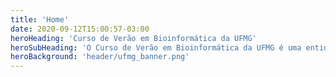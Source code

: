 ```yaml
---
title: 'Home'
date: 2020-09-12T15:00:57-03:00
heroHeading: 'Curso de Verão em Bioinformática da UFMG'
heroSubHeading: 'O Curso de Verão em Bioinformática da UFMG é uma entidade estudantil destinada a promover a área de bioinformática.'
heroBackground: 'header/ufmg_banner.png'
---
```

